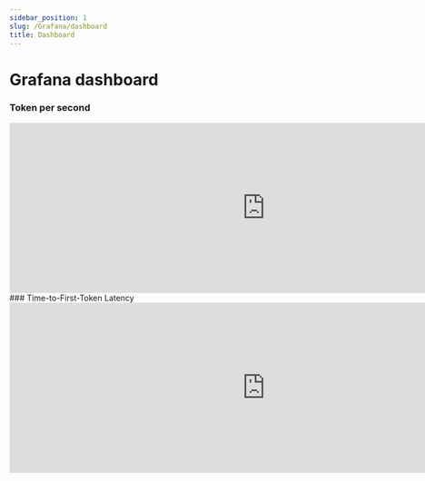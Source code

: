 ```yaml
---
sidebar_position: 1
slug: /Grafana/dashboard
title: Dashboard
---
```


# Grafana dashboard

 ### Token per second 
<iframe src="https://llm-grafana-public.llmhub.t-systems.net/d-solo/ec8d0e17-58fa-4ded-aa91-7fd83e9fcf4d/public-tpm-and-latency?orgId=1&from=1747185918392&to=1747207518392&panelId=2" width="900" height="300" frameborder="0"></iframe>
 ### Time-to-First-Token Latency
<iframe src="https://llm-grafana-public.llmhub.t-systems.net/d-solo/ec8d0e17-58fa-4ded-aa91-7fd83e9fcf4d/public-tpm-and-latency?orgId=1&from=1747185933078&to=1747207533078&panelId=1" width="900" height="300" frameborder="0"></iframe>